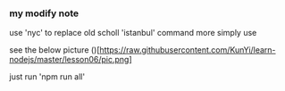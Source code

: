 ### my modify note

use 'nyc' to replace old scholl 'istanbul' command
more simply use

see the below picture
()[https://raw.githubusercontent.com/KunYi/learn-nodejs/master/lesson06/pic.png]

just run 'npm run all'
